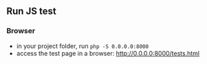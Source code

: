 ## Run JS test 

### Browser

- in your project folder, run `php -S 0.0.0.0:8000` 
- access the test page in a browser: http://0.0.0.0:8000/tests.html
